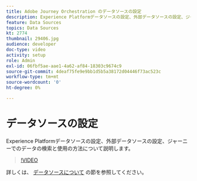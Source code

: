 ```yaml
---
title: Adobe Journey Orchestration のデータソースの設定
description: Experience Platformデータソースの設定、外部データソースの設定、ジャーニーでのデータの検索と使用の方法について説明します。
feature: Data Sources
topics: Data Sources
kt: 2774
thumbnail: 29406.jpg
audience: developer
doc-type: video
activity: setup
role: Admin
exl-id: 06fbf5ae-aae1-4a62-af84-18303c9674c9
source-git-commit: 4deaf75fe9e9bb1d5b5a38172d04446f73ac523c
workflow-type: tm+mt
source-wordcount: '0'
ht-degree: 0%

---
```


# データソースの設定

Experience Platformデータソースの設定、外部データソースの設定、ジャーニーでのデータの検索と使用の方法について説明します。

>[!VIDEO](https://video.tv.adobe.com/v/29406?quality=12)

詳しくは、 [データソースについて](https://experienceleague.adobe.com/docs/journeys/using/data-source-journeys/about-data-sources.html?lang=en) の節を参照してください。
